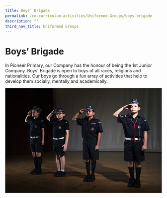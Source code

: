 ```yaml
---
title: Boys' Brigade
permalink: /co-curriculum-activities/Uniformed-Groups/boys-brigade
description: ""
third_nav_title: Uniformed Groups
---
```

# Boys’ Brigade

In Pioneer Primary, our Company has the honour of being the 1st Junior Company. Boys' Brigade is open to boys of all races, religions and nationalities. Our boys go through a fun array of activities that help to develop them socially, mentally and academically.

![](/images/boys%20brigade.jpg)

